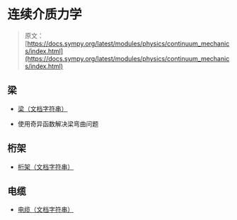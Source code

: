 # 连续介质力学

> 原文：[https://docs.sympy.org/latest/modules/physics/continuum_mechanics/index.html](https://docs.sympy.org/latest/modules/physics/continuum_mechanics/index.html)

## 梁

+   [梁（文档字符串）](beam.html)

+   使用奇异函数解决梁弯曲问题

## 桁架

+   [桁架（文档字符串）](truss.html)

## 电缆

+   [电缆（文档字符串）](cable.html)

